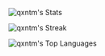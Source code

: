 ![qxntm's Stats](https://github-readme-stats.vercel.app/api?username=qxntm&theme=algolia&show_icons=true&hide_border=true&count_private=true)

![qxntm's Streak](https://github-readme-streak-stats.herokuapp.com/?user=qxntm&theme=algolia&hide_border=true)

![qxntm's Top Languages](https://github-readme-stats.vercel.app/api/top-langs/?username=qxntm&theme=algolia&show_icons=true&hide_border=true&layout=compact)
